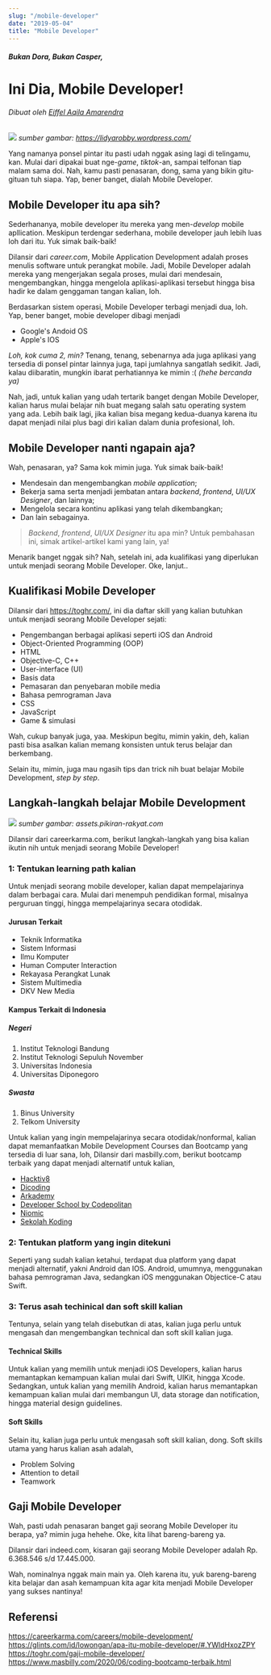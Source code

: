 ```yaml
---
slug: "/mobile-developer"
date: "2019-05-04"
title: "Mobile Developer"
---
```


##### _Bukan Dora, Bukan Casper,_

# Ini Dia, Mobile Developer!

###### Dibuat oleh [Eiffel Aqila Amarendra](https://www.linkedin.com/in/eiffel-aqila-amarendra-b39922213)

![](https://i0.wp.com/www.securedgenetworks.com/Portals/80068/images/enterprise-mobile-devices-20113.jpg)
_sumber gambar: https://lidyarobby.wordpress.com/_

Yang namanya ponsel pintar itu pasti udah nggak asing lagi di telingamu, kan. Mulai dari dipakai buat nge-_game_, _tiktok_-an, sampai telfonan tiap malam sama doi. Nah, kamu pasti penasaran, dong, sama yang bikin gitu-gituan tuh siapa. Yap, bener banget, dialah Mobile Developer.

## Mobile Developer itu apa sih?

Sederhananya, mobile developer itu mereka yang men-_develop_ mobile apllication. Meskipun terdengar sederhana, mobile developer jauh lebih luas loh dari itu. Yuk simak baik-baik!

Dilansir dari _career.com_, Mobile Application Development adalah proses menulis software untuk perangkat mobile. Jadi, Mobile Developer adalah mereka yang mengerjakan segala proses, mulai dari mendesain, mengembangkan, hingga mengelola aplikasi-aplikasi tersebut hingga bisa hadir ke dalam genggaman tangan kalian, loh.

Berdasarkan sistem operasi, Mobile Developer terbagi menjadi dua, loh. Yap, bener banget, mobie developer dibagi menjadi

- Google's Andoid OS
- Apple's IOS

_Loh, kok cuma 2, min?_
Tenang, tenang, sebenarnya ada juga aplikasi yang tersedia di ponsel pintar lainnya juga, tapi jumlahnya sangatlah sedikit. Jadi, kalau diibaratin, mungkin ibarat perhatiannya ke mimin :(
_(hehe bercanda ya)_

Nah, jadi, untuk kalian yang udah tertarik banget dengan Mobile Developer, kalian harus mulai belajar nih buat megang salah satu operating system yang ada. Lebih baik lagi, jika kalian bisa megang kedua-duanya karena itu dapat menjadi nilai plus bagi diri kalian dalam dunia profesional, loh.

## Mobile Developer nanti ngapain aja?

Wah, penasaran, ya? Sama kok mimin juga. Yuk simak baik-baik!

- Mendesain dan mengembangkan _mobile application_;
- Bekerja sama serta menjadi jembatan antara _backend_, _frontend_, _UI/UX Designer_, dan lainnya;
- Mengelola secara kontinu aplikasi yang telah dikembangkan;
- Dan lain sebagainya.

> _Backend_, _frontend_, _UI/UX Designer_ itu apa min?
> Untuk pembahasan ini, simak artikel-artikel kami yang lain, ya!

Menarik banget nggak sih?
Nah, setelah ini, ada kualifikasi yang diperlukan untuk menjadi seorang Mobile Developer. Oke, lanjut..

## Kualifikasi Mobile Developer

Dilansir dari https://toghr.com/, ini dia daftar skill yang kalian butuhkan untuk menjadi seorang Mobile Developer sejati:

- Pengembangan berbagai aplikasi seperti iOS dan Android
- Object-Oriented Programming (OOP)
- HTML
- Objective-C, C++
- User-interface (UI)
- Basis data
- Pemasaran dan penyebaran mobile media
- Bahasa pemrograman Java
- CSS
- JavaScript
- Game & simulasi

Wah, cukup banyak juga, yaa. Meskipun begitu, mimin yakin, deh, kalian pasti bisa asalkan kalian memang konsisten untuk terus belajar dan berkembang.

Selain itu, mimin, juga mau ngasih tips dan trick nih buat belajar Mobile Development, _step by step_.

## Langkah-langkah belajar Mobile Development

![](https://assets.pikiran-rakyat.com/crop/88x0:648x398/x/photo/2020/10/09/1812010747.jpg)
_sumber gambar: assets.pikiran-rakyat.com_

Dilansir dari careerkarma.com, berikut langkah-langkah yang bisa kalian ikutin nih untuk menjadi seorang Mobile Developer!

### 1: Tentukan learning path kalian

Untuk menjadi seorang mobile developer, kalian dapat mempelajarinya dalam berbagai cara. Mulai dari menempuh pendidikan formal, misalnya perguruan tinggi, hingga mempelajarinya secara otodidak.

#### Jurusan Terkait

- Teknik Informatika
- Sistem Informasi
- Ilmu Komputer
- Human Computer Interaction
- Rekayasa Perangkat Lunak
- Sistem Multimedia
- DKV New Media

#### Kampus Terkait di Indonesia

##### Negeri

1. Institut Teknologi Bandung
2. Institut Teknologi Sepuluh November
3. Universitas Indonesia
4. Universitas Diponegoro

##### Swasta

1. Binus University
2. Telkom University

Untuk kalian yang ingin mempelajarinya secara otodidak/nonformal, kalian dapat memanfaatkan Mobile Development Courses dan Bootcamp yang tersedia di luar sana, loh, Dilansir dari masbilly.com, berikut bootcamp terbaik yang dapat menjadi alternatif untuk kalian,

- [Hacktiv8](https://www.hacktiv8.com/)
- [Dicoding](https://www.dicoding.com/)
- [Arkademy](https://www.arkademy.com/)
- [Developer School by Codepolitan](https://www.devschool.id/)
- [Niomic](https://www.niomic.com/)
- [Sekolah Koding](https://www.sekolahcoding.com/)

### 2: Tentukan platform yang ingin ditekuni

Seperti yang sudah kalian ketahui, terdapat dua platform yang dapat menjadi alternatif, yakni Android dan IOS. Android, umumnya, menggunakan bahasa pemrograman Java, sedangkan iOS menggunakan Objectice-C atau Swift.

### 3: Terus asah techinical dan soft skill kalian

Tentunya, selain yang telah disebutkan di atas, kalian juga perlu untuk mengasah dan mengembangkan technical dan soft skill kalian juga.

#### Technical Skills

Untuk kalian yang memilih untuk menjadi iOS Developers, kalian harus memantapkan kemampuan kalian mulai dari Swift, UIKit, hingga Xcode. Sedangkan, untuk kalian yang memilih Android, kalian harus memantapkan kemampuan kalian mulai dari membangun UI, data storage dan notification, hingga material design guidelines.

#### Soft Skills

Selain itu, kalian juga perlu untuk mengasah soft skill kalian, dong. Soft skills utama yang harus kalian asah adalah,

- Problem Solving
- Attention to detail
- Teamwork

## Gaji Mobile Developer

Wah, pasti udah penasaran banget gaji seorang Mobile Developer itu berapa, ya? mimin juga hehehe. Oke, kita lihat bareng-bareng ya.

Dilansir dari indeed.com, kisaran gaji seorang Mobile Developer adalah Rp. 6.368.546 s/d 17.445.000.

Wah, nominalnya nggak main main ya. Oleh karena itu, yuk bareng-bareng kita belajar dan asah kemampuan kita agar kita menjadi Mobile Developer yang sukses nantinya!

## Referensi

https://careerkarma.com/careers/mobile-development/
https://glints.com/id/lowongan/apa-itu-mobile-developer/#.YWldHxozZPY
https://toghr.com/gaji-mobile-developer/
https://www.masbilly.com/2020/06/coding-bootcamp-terbaik.html
